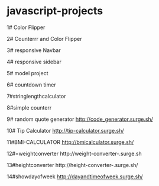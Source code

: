 # javascript-projects


1# Color Flipper

2# Counterrr and Color Flipper

3# responsive Navbar 

4# responsive sidebar

5# model project

6# countdown timer

7#stringlengthcalculator

8#simple counterr

9# random quote generator
http://code_generator.surge.sh/

10# Tip Calculator
http://tip-calculator.surge.sh/

11#BMI-CALCULATOR
http://bmicalculator.surge.sh/

12#=weightconverter
http://weight-converter-.surge.sh

13#heightconverter
http://height-converter-.surge.sh/

14#showdayofweek
http://dayandtimeofweek.surge.sh/
